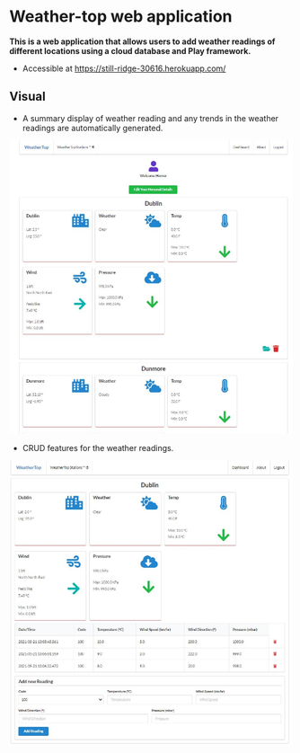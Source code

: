 # Weather-top web application

**This is a web application that allows users to add weather readings of different locations using a cloud database and Play framework.** 
  
  - Accessible at https://still-ridge-30616.herokuapp.com/
 
## Visual  
- A summary display of weather reading and any trends in the weather readings are automatically generated.
  
![alt-text](./public/images/weather-top-readme-1.JPG)
  
  
- CRUD features for the weather readings.
  
![alt-text](./public/images/weather-top-readme-2.JPG)



